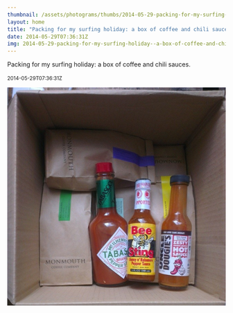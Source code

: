 ```yaml
---
thumbnail: /assets/photograms/thumbs/2014-05-29-packing-for-my-surfing-holiday--a-box-of-coffee-and-chili-sauces-.jpg
layout: home
title: "Packing for my surfing holiday: a box of coffee and chili sauces."
date: 2014-05-29T07:36:31Z
img: 2014-05-29-packing-for-my-surfing-holiday--a-box-of-coffee-and-chili-sauces-.jpg
---
```


Packing for my surfing holiday: a box of coffee and chili sauces.

<small>2014-05-29T07:36:31Z</small>

![Packing for my surfing holiday: a box of coffee and chili sauces.](/assets/photograms/original/2014-05-29-packing-for-my-surfing-holiday--a-box-of-coffee-and-chili-sauces-.jpg)
